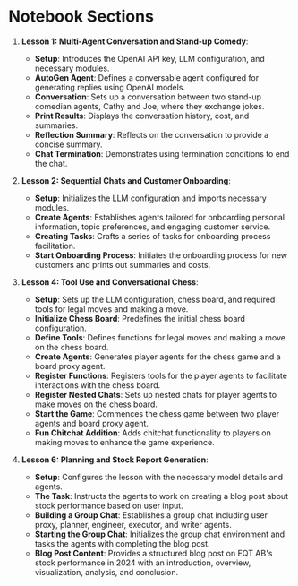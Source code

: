 # Notebook Sections

1. **Lesson 1: Multi-Agent Conversation and Stand-up Comedy**:
    - **Setup**: Introduces the OpenAI API key, LLM configuration, and necessary modules.
    - **AutoGen Agent**: Defines a conversable agent configured for generating replies using OpenAI models.
    - **Conversation**: Sets up a conversation between two stand-up comedian agents, Cathy and Joe, where they exchange jokes.
    - **Print Results**: Displays the conversation history, cost, and summaries.
    - **Reflection Summary**: Reflects on the conversation to provide a concise summary.
    - **Chat Termination**: Demonstrates using termination conditions to end the chat.

2. **Lesson 2: Sequential Chats and Customer Onboarding**:
    - **Setup**: Initializes the LLM configuration and imports necessary modules.
    - **Create Agents**: Establishes agents tailored for onboarding personal information, topic preferences, and engaging customer service.
    - **Creating Tasks**: Crafts a series of tasks for onboarding process facilitation.
    - **Start Onboarding Process**: Initiates the onboarding process for new customers and prints out summaries and costs.

3. **Lesson 4: Tool Use and Conversational Chess**:
    - **Setup**: Sets up the LLM configuration, chess board, and required tools for legal moves and making a move.
    - **Initialize Chess Board**: Predefines the initial chess board configuration.
    - **Define Tools**: Defines functions for legal moves and making a move on the chess board.
    - **Create Agents**: Generates player agents for the chess game and a board proxy agent.
    - **Register Functions**: Registers tools for the player agents to facilitate interactions with the chess board.
    - **Register Nested Chats**: Sets up nested chats for player agents to make moves on the chess board.
    - **Start the Game**: Commences the chess game between two player agents and board proxy agent.
    - **Fun Chitchat Addition**: Adds chitchat functionality to players on making moves to enhance the game experience.

4. **Lesson 6: Planning and Stock Report Generation**:
    - **Setup**: Configures the lesson with the necessary model details and agents.
    - **The Task**: Instructs the agents to work on creating a blog post about stock performance based on user input.
    - **Building a Group Chat**: Establishes a group chat including user proxy, planner, engineer, executor, and writer agents.
    - **Starting the Group Chat**: Initializes the group chat environment and tasks the agents with completing the blog post.
    - **Blog Post Content**: Provides a structured blog post on EQT AB's stock performance in 2024 with an introduction, overview, visualization, analysis, and conclusion.
